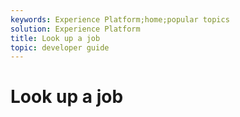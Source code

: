 ```yaml
---
keywords: Experience Platform;home;popular topics
solution: Experience Platform
title: Look up a job
topic: developer guide
---
```


# Look up a job